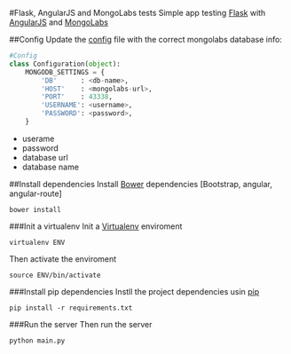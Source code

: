 #Flask, AngularJS and MongoLabs tests
Simple app testing [Flask](http://flask.pocoo.org/) with [AngularJS](http://angularjs.org/) and [MongoLabs](https://mongolab.com/welcome/)

##Config
Update the [config](https://github.com/vitorleal/flask-tests/blob/master/flask_app/config.py) file with the correct mongolabs database info:
```python
#Config
class Configuration(object):
    MONGODB_SETTINGS = {
        'DB'      : <db-name>,
        'HOST'    : <mongolabs-url>,
        'PORT'    : 43338,
        'USERNAME': <username>,
        'PASSWORD': <password>,
    }

```

- userame
- password
- database url
- database name

##Install dependencies
Install [Bower](http://bower.io/) dependencies [Bootstrap, angular, angular-route]
```
bower install
```


###Init a virtualenv
Init a [Virtualenv](http://www.virtualenv.org/) enviroment
```
virtualenv ENV
```
Then activate the enviroment
```
source ENV/bin/activate
```

###Install pip dependencies
Instll the project dependencies usin [pip](http://www.pip-installer.org/en/latest/)
```
pip install -r requirements.txt
```

###Run the server
Then run the server
```
python main.py
```
